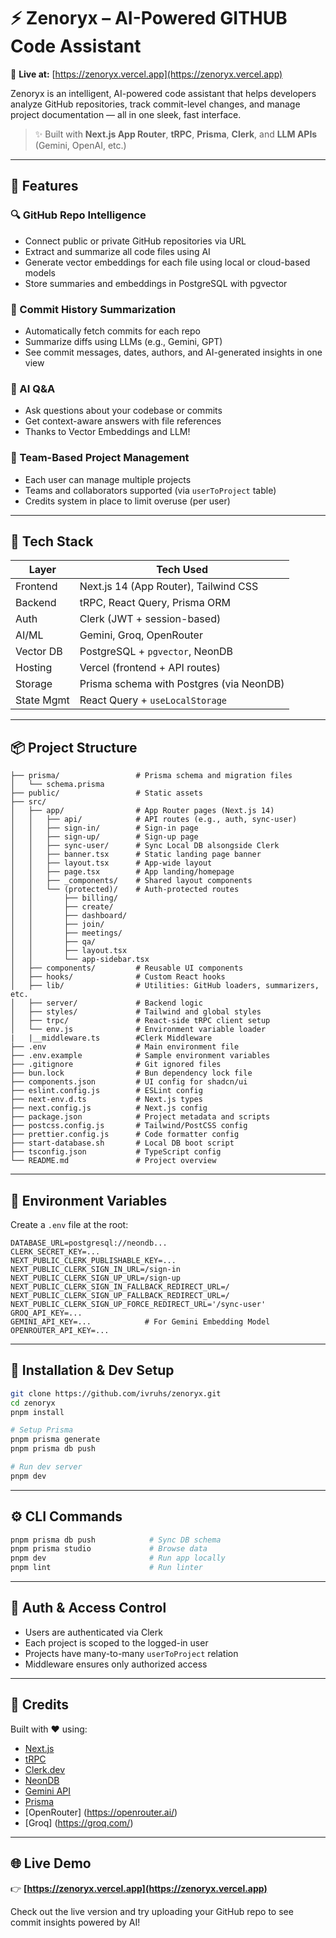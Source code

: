 # ⚡ Zenoryx – AI-Powered GITHUB Code Assistant

🚀 **Live at:** [https://zenoryx.vercel.app](https://zenoryx.vercel.app)

Zenoryx is an intelligent, AI-powered code assistant that helps developers analyze GitHub repositories, track commit-level changes, and manage project documentation — all in one sleek, fast interface.

> ✨ Built with **Next.js App Router**, **tRPC**, **Prisma**, **Clerk**, and **LLM APIs** (Gemini, OpenAI, etc.)

---

## 🧠 Features

### 🔍 GitHub Repo Intelligence

- Connect public or private GitHub repositories via URL
- Extract and summarize all code files using AI
- Generate vector embeddings for each file using local or cloud-based models
- Store summaries and embeddings in PostgreSQL with pgvector

### 🧾 Commit History Summarization

- Automatically fetch commits for each repo
- Summarize diffs using LLMs (e.g., Gemini, GPT)
- See commit messages, dates, authors, and AI-generated insights in one view

### 🧪 AI Q&A

- Ask questions about your codebase or commits
- Get context-aware answers with file references
- Thanks to Vector Embeddings and LLM!

### 👥 Team-Based Project Management

- Each user can manage multiple projects
- Teams and collaborators supported (via `userToProject` table)
- Credits system in place to limit overuse (per user)

---

## 🧰 Tech Stack

| Layer      | Tech Used                                |
| ---------- | ---------------------------------------- |
| Frontend   | Next.js 14 (App Router), Tailwind CSS    |
| Backend    | tRPC, React Query, Prisma ORM            |
| Auth       | Clerk (JWT + session-based)              |
| AI/ML      | Gemini, Groq, OpenRouter                 |
| Vector DB  | PostgreSQL + `pgvector`, NeonDB          |
| Hosting    | Vercel (frontend + API routes)           |
| Storage    | Prisma schema with Postgres (via NeonDB) |
| State Mgmt | React Query + `useLocalStorage`          |

---

## 📦 Project Structure

```
├── prisma/                 # Prisma schema and migration files
│   └── schema.prisma
├── public/                 # Static assets
├── src/
│   ├── app/                # App Router pages (Next.js 14)
│   │   ├── api/            # API routes (e.g., auth, sync-user)
│   │   ├── sign-in/        # Sign-in page
│   │   ├── sign-up/        # Sign-up page
│   │   ├── sync-user/      # Sync Local DB alsongside Clerk
│   │   ├── banner.tsx      # Static landing page banner
│   │   ├── layout.tsx      # App-wide layout
│   │   ├── page.tsx        # App landing/homepage
│   │   ├── _components/    # Shared layout components
│   │   └── (protected)/    # Auth-protected routes
│   │       ├── billing/
│   │       ├── create/
│   │       ├── dashboard/
│   │       ├── join/
│   │       ├── meetings/
│   │       ├── qa/
│   │       ├── layout.tsx
│   │       └── app-sidebar.tsx
│   ├── components/         # Reusable UI components
│   ├── hooks/              # Custom React hooks
│   ├── lib/                # Utilities: GitHub loaders, summarizers, etc.
│   ├── server/             # Backend logic
│   ├── styles/             # Tailwind and global styles
│   ├── trpc/               # React-side tRPC client setup
│   └── env.js              # Environment variable loader
|   |__middleware.ts        #Clerk Middleware
├── .env                    # Main environment file
├── .env.example            # Sample environment variables
├── .gitignore              # Git ignored files
├── bun.lock                # Bun dependency lock file
├── components.json         # UI config for shadcn/ui
├── eslint.config.js        # ESLint config
├── next-env.d.ts           # Next.js types
├── next.config.js          # Next.js config
├── package.json            # Project metadata and scripts
├── postcss.config.js       # Tailwind/PostCSS config
├── prettier.config.js      # Code formatter config
├── start-database.sh       # Local DB boot script
├── tsconfig.json           # TypeScript config
└── README.md               # Project overview
```

---

## 🚦 Environment Variables

Create a `.env` file at the root:

```env
DATABASE_URL=postgresql://neondb...
CLERK_SECRET_KEY=...
NEXT_PUBLIC_CLERK_PUBLISHABLE_KEY=...
NEXT_PUBLIC_CLERK_SIGN_IN_URL=/sign-in
NEXT_PUBLIC_CLERK_SIGN_UP_URL=/sign-up
NEXT_PUBLIC_CLERK_SIGN_IN_FALLBACK_REDIRECT_URL=/
NEXT_PUBLIC_CLERK_SIGN_UP_FALLBACK_REDIRECT_URL=/
NEXT_PUBLIC_CLERK_SIGN_UP_FORCE_REDIRECT_URL='/sync-user'
GROQ_API_KEY=...
GEMINI_API_KEY=...            # For Gemini Embedding Model
OPENROUTER_API_KEY=...
```

---

## 🔧 Installation & Dev Setup

```bash
git clone https://github.com/ivruhs/zenoryx.git
cd zenoryx
pnpm install

# Setup Prisma
pnpm prisma generate
pnpm prisma db push

# Run dev server
pnpm dev
```

---

## ⚙️ CLI Commands

```bash
pnpm prisma db push            # Sync DB schema
pnpm prisma studio             # Browse data
pnpm dev                       # Run app locally
pnpm lint                      # Run linter
```

---

## 🔐 Auth & Access Control

- Users are authenticated via Clerk
- Each project is scoped to the logged-in user
- Projects have many-to-many `userToProject` relation
- Middleware ensures only authorized access

---

## 🙌 Credits

Built with ❤️ using:

- [Next.js](https://nextjs.org/)
- [tRPC](https://trpc.io/)
- [Clerk.dev](https://clerk.dev/)
- [NeonDB](https://neon.com/)
- [Gemini API](https://ai.google.dev/)
- [Prisma](https://prisma.io/)
- [OpenRouter] (https://openrouter.ai/)
- [Groq] (https://groq.com/)

---

## 🌐 Live Demo

👉 **[https://zenoryx.vercel.app](https://zenoryx.vercel.app)**

Check out the live version and try uploading your GitHub repo to see commit insights powered by AI!
